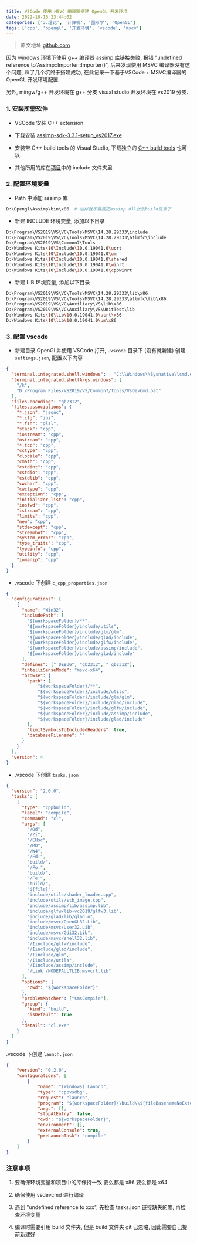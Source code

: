 ```yaml
---
title: VSCode 使用 MSVC 编译器搭建 OpenGL 开发环境
date: 2022-10-16 23:44:02
categories: ['3.理论', '计算机', '图形学', 'OpenGL']
tags: ['cpp', 'opengl', '开发环境', 'vscode', 'mscv']
---
```



> 原文地址 [github.com](https://github.com/qiaogaojian/cpp_learn-opengl)

因为 windows 环境下使用 g++ 编译器 assimp 库链接失败, 报错 "undefined reference to'Assimp::Importer::Importer()", 后来发现使用 MSVC 编译器没有这个问题, 踩了几个坑终于搭建成功, 在此记录一下基于VSCode + MSVC编译器的 OpenGL 开发环境配置.

另外, mingw/g++ 开发环境在 g++ 分支 
visual studio 开发环境在 vs2019 分支.

### 1. 安装所需软件

*   VSCode 安装 C++ extension

*   下载安装 [assimp-sdk-3.3.1-setup_vs2017.exe](https://github.com/assimp/assimp/releases/tag/v3.3.1/)
    
*   安装带 C++ build tools 的 Visual Studio, 下载独立的 [C++ build tools](https://visualstudio.microsoft.com/zh-hant/visual-cpp-build-tools/) 也可以.
    
*   其他所用的库在[项目](https://github.com/qiaogaojian/learn-opengl.git)中的 include 文件夹里
    

### 2. 配置环境变量

*   Path 中添加 assimp 库
    
```sh
D:\Opengl\Assimp\bin\x86  # 这样就不需要把assimp.dll放到build目录了
```
    
*   新建 INCLUDE 环境变量, 添加以下目录
    
```sh
D:\Program\VS2019\VS\VC\Tools\MSVC\14.28.29333\include
D:\Program\VS2019\VS\VC\Tools\MSVC\14.28.29333\atlmfc\include
D:\Program\VS2019\VS\Common7\Tools
D:\Windows Kits\10\Include\10.0.19041.0\ucrt
D:\Windows Kits\10\Include\10.0.19041.0\um
D:\Windows Kits\10\Include\10.0.19041.0\shared
D:\Windows Kits\10\Include\10.0.19041.0\winrt
D:\Windows Kits\10\Include\10.0.19041.0\cppwinrt
```
    
*   新建 LIB 环境变量, 添加以下目录
    
```sh
D:\Program\VS2019\VS\VC\Tools\MSVC\14.28.29333\lib\x86
D:\Program\VS2019\VS\VC\Tools\MSVC\14.28.29333\atlmfc\lib\x86
D:\Program\VS2019\VS\VC\Auxiliary\VS\lib\x86
D:\Program\VS2019\VS\VC\Auxiliary\VS\UnitTest\lib
D:\Windows Kits\10\lib\10.0.19041.0\ucrt\x86
D:\Windows Kits\10\lib\10.0.19041.0\um\x86
```
    

### 3. 配置 vscode

*   新建目录 OpenGl 并使用 VSCode 打开, `.vscode` 目录下 (没有就新建) 创建 `settings.json`, 配置以下内容
    
```json
{
  "terminal.integrated.shell.windows":   "C:\\Windows\\Sysnative\\cmd.exe",
  "terminal.integrated.shellArgs.windows": [
	"/k",
	"D:/Program Files/VS2019/VS/Common7/Tools/VsDevCmd.bat"
  ],
  "files.encoding": "gb2312",
  "files.associations": {
	"*.json": "jsonc",
	"*.cfg": "ini",
	"*.fsh": "glsl",
	"stack": "cpp",
	"iostream": "cpp",
	"ostream": "cpp",
	"*.tcc": "cpp",
	"cctype": "cpp",
	"clocale": "cpp",
	"cmath": "cpp",
	"cstdint": "cpp",
	"cstdio": "cpp",
	"cstdlib": "cpp",
	"cwchar": "cpp",
	"cwctype": "cpp",
	"exception": "cpp",
	"initializer_list": "cpp",
	"iosfwd": "cpp",
	"istream": "cpp",
	"limits": "cpp",
	"new": "cpp",
	"stdexcept": "cpp",
	"streambuf": "cpp",
	"system_error": "cpp",
	"type_traits": "cpp",
	"typeinfo": "cpp",
	"utility": "cpp",
	"iomanip": "cpp"
  }
}
```
    
*   .vscode 下创建 `c_cpp_properties.json`
    
```json
{
  "configurations": [
	{
	  "name": "Win32",
	  "includePath": [
		"${workspaceFolder}/**",
		"${workspaceFolder}/include/utils",
		"${workspaceFolder}/include/glm/glm",
		"${workspaceFolder}/include/glad/include",
		"${workspaceFolder}/include/glfw/include",
		"${workspaceFolder}/include/assimp/include",
		"${workspaceFolder}/include/glad/include"
	  ],
	  "defines": ["_DEBUG", "gb2312", "_gb2312"],
	  "intelliSenseMode": "msvc-x64",
	  "browse": {
		"path": [
			"${workspaceFolder}/**",
			"${workspaceFolder}/include/utils",
			"${workspaceFolder}/include/glm/glm",
			"${workspaceFolder}/include/glad/include",
			"${workspaceFolder}/include/glfw/include",
			"${workspaceFolder}/include/assimp/include",
			"${workspaceFolder}/include/glad/include"
		],
		"limitSymbolsToIncludedHeaders": true,
		"databaseFilename": ""
	  }
	}
  ],
  "version": 4
}
```
    
*   .vscode 下创建 `tasks.json`
    
```json
{
  "version": "2.0.0",
  "tasks": [
	{
	  "type": "cppbuild",
	  "label": "compile",
	  "command": "cl",
	  "args": [
		"/Od",
		"/Zi",
		"/EHsc",
		"/MD",
		"/W4",
		"/Fd:",
		"build/",
		"/Fo:",
		"build/",
		"/Fe:",
		"build/",
		"${file}",
		"include/utils/shader_loader.cpp",
		"include/utils/stb_image.cpp",
		"include/assimp/lib/assimp.lib",
		"include/glfw/lib-vc2019/glfw3.lib",
		"include/glad/lib/glad.o",
		"include/msvc/OpenGL32.Lib",
		"include/msvc/User32.Lib",
		"include/msvc/Gdi32.Lib",
		"include/msvc/shell32.lib",
		"/Iinclude/glfw/include",
		"/Iinclude/glad/include",
		"/Iinclude/glm",
		"/Iinclude/utils",
		"/Iinclude/assimp/include",
		"/Link /NODEFAULTLIB:msvcrt.lib"
	  ],
	  "options": {
		"cwd": "${workspaceFolder}"
	  },
	  "problemMatcher": ["$msCompile"],
	  "group": {
		"kind": "build",
		"isDefault": true
	  },
	  "detail": "cl.exe"
	}
  ]
}
```
    
.vscode 下创建 `launch.json`
    
```json
{
	"version": "0.2.0",
	"configurations": [
		{
			"name": "(Windows) Launch",
			"type": "cppvsdbg",
			"request": "launch",
			"program": "${workspaceFolder}\\build\\${fileBasenameNoExtension}.exe",
			"args": [],
			"stopAtEntry": false,
			"cwd": "${workspaceFolder}",
			"environment": [],
			"externalConsole": true,
			"preLaunchTask": "compile"
		}
	]
}
```
    

### 注意事项

1.  要确保环境变量和项目中的库保持一致 要么都是 x86 要么都是 x64
    
2.  确保使用 vsdevcmd 进行编译
    
3.  遇到 "undefined reference to xxx", 先检查 tasks.json 链接缺失的库, 再检查环境变量
    
4.  编译时需要引用 build 文件夹, 但是 build 文件夹 git 已忽略, 因此需要自己提前新建好
